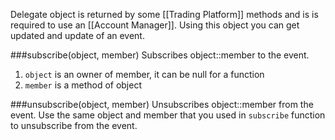 Delegate object is returned by some [[Trading Platform]] methods and is is required to use an [[Account Manager]]. Using this object you can get updated and update of an event.

###subscribe(object, member)
Subscribes object::member to the event.
1. `object` is an owner of member, it can be null for a function
2. `member` is a method of object

###unsubscribe(object, member)
Unsubscribes object::member from the event.
Use the same object and member that you used in `subscribe` function to unsubscribe from the event.